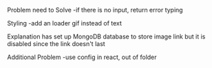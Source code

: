 Problem need to Solve
-if there is no input, return error typing


Styling
-add an loader gif instead of text

Explanation
has set up MongoDB database to store image link but it is disabled since the link doesn't last

Additional Problem
-use config in react, out of folder
